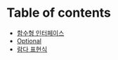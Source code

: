 # Table of contents

* [함수형 인터페이스](README.md)
* [Optional](optional.md)
* [람다 표현식](lambda-expression.md)
